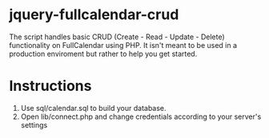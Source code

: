 jquery-fullcalendar-crud
========================

The script handles basic CRUD (Create - Read - Update - Delete) functionality on FullCalendar using PHP. It isn't meant to be used in a production enviroment but rather to help you get started.

Instructions
============

1. Use sql/calendar.sql to build your database.
2. Open lib/connect.php and change credentials according to your server's settings
